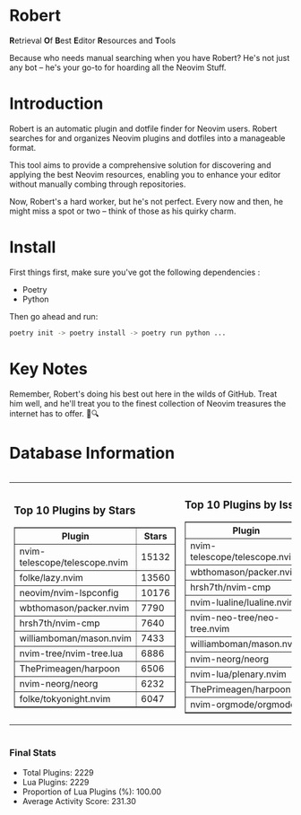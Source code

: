 # Robert

**R**etrieval
**O**f
**B**est
**E**ditor
**R**esources and
**T**ools

Because who needs manual searching when you have Robert?
He's not just any bot – he's your go-to for hoarding all the Neovim Stuff.

# Introduction
Robert is an automatic plugin and dotfile finder for Neovim users. Robert searches for and organizes Neovim plugins and dotfiles into a manageable format.

This tool aims to provide a comprehensive solution for discovering and applying the best Neovim resources, enabling you to enhance your editor without manually combing through repositories.

Now, Robert's a hard worker, but he's not perfect. Every now and then, he might miss a spot or two – think of those as his quirky charm. 

# Install
 First things first, make sure you've got the following dependencies :
  - Poetry 
  - Python 

Then go ahead and run:

```bash
poetry init -> poetry install -> poetry run python ...
```
# Key Notes

Remember, Robert's doing his best out here in the wilds of GitHub. Treat him well, and he'll treat you to the finest collection of Neovim treasures the internet has to offer. 🎩🔍


# Database Information

<div style='display:flex;flex-direction:row;justify-content:space-between;'><table><tr><td><h3>Top 10 Plugins by Stars</h3><table border="1"><tr><th>Plugin</th><th>Stars</th></tr><tr><td>nvim-telescope/telescope.nvim</td><td>15132</td></tr><tr><td>folke/lazy.nvim</td><td>13560</td></tr><tr><td>neovim/nvim-lspconfig</td><td>10176</td></tr><tr><td>wbthomason/packer.nvim</td><td>7790</td></tr><tr><td>hrsh7th/nvim-cmp</td><td>7640</td></tr><tr><td>williamboman/mason.nvim</td><td>7433</td></tr><tr><td>nvim-tree/nvim-tree.lua</td><td>6886</td></tr><tr><td>ThePrimeagen/harpoon</td><td>6506</td></tr><tr><td>nvim-neorg/neorg</td><td>6232</td></tr><tr><td>folke/tokyonight.nvim</td><td>6047</td></tr></table></td><td><h3>Top 10 Plugins by Issues</h3><table border="1"><tr><th>Plugin</th><th>Issues</th></tr><tr><td>nvim-telescope/telescope.nvim</td><td>344</td></tr><tr><td>wbthomason/packer.nvim</td><td>305</td></tr><tr><td>hrsh7th/nvim-cmp</td><td>264</td></tr><tr><td>nvim-lualine/lualine.nvim</td><td>217</td></tr><tr><td>nvim-neo-tree/neo-tree.nvim</td><td>210</td></tr><tr><td>williamboman/mason.nvim</td><td>178</td></tr><tr><td>nvim-neorg/neorg</td><td>161</td></tr><tr><td>nvim-lua/plenary.nvim</td><td>140</td></tr><tr><td>ThePrimeagen/harpoon</td><td>114</td></tr><tr><td>nvim-orgmode/orgmode</td><td>108</td></tr></table></td><td><h3>Top 10 Plugins by Forks</h3><table border="1"><tr><th>Plugin</th><th>Forks</th></tr><tr><td>neovim/nvim-lspconfig</td><td>2040</td></tr><tr><td>nvim-telescope/telescope.nvim</td><td>813</td></tr><tr><td>nvim-tree/nvim-tree.lua</td><td>602</td></tr><tr><td>nvim-lualine/lualine.nvim</td><td>462</td></tr><tr><td>folke/tokyonight.nvim</td><td>399</td></tr><tr><td>hrsh7th/nvim-cmp</td><td>379</td></tr><tr><td>ThePrimeagen/harpoon</td><td>357</td></tr><tr><td>folke/lazy.nvim</td><td>325</td></tr><tr><td>jackMort/ChatGPT.nvim</td><td>308</td></tr><tr><td>nvimdev/lspsaga.nvim</td><td>286</td></tr></table></td></tr></table></div>

### Final Stats
- Total Plugins: 2229
- Lua Plugins: 2229
- Proportion of Lua Plugins (%): 100.00
- Average Activity Score: 231.30
